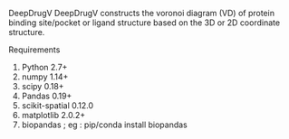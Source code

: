 DeepDrugV
DeepDrugV constructs the voronoi diagram (VD) of protein binding site/pocket or ligand structure based on the 3D  or 2D coordinate structure.

Requirements
1. Python 2.7+
2. numpy 1.14+
3. scipy 0.18+
4. Pandas 0.19+
5. scikit-spatial 0.12.0
6. matplotlib 2.0.2+
7. biopandas ; eg : pip/conda install biopandas  



